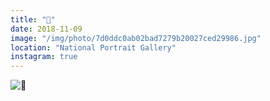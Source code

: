 ```yaml
---
title: "🏺"
date: 2018-11-09
image: "/img/photo/7d0ddc0ab02bad7279b20027ced29986.jpg"
location: "National Portrait Gallery"
instagram: true
---
```


![🏺](/img/photo/7d0ddc0ab02bad7279b20027ced29986.jpg)
